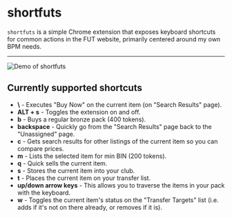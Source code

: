 # shortfuts

`shortfuts` is a simple Chrome extension that exposes keyboard shortcuts for common actions in the FUT website, primarily centered around my own BPM needs.

---

![Demo of shortfuts](https://raw.githubusercontent.com/martellaj/shortfuts/master/demo.gif)

## Currently supported shortcuts
* **\\** - Executes "Buy Now" on the current item (on "Search Results" page).
* **ALT + s** - Toggles the extension on and off.
* **b** - Buys a regular bronze pack (400 tokens).
* **backspace** - Quickly go from the "Search Results" page back to the "Unassigned" page.
* **c** - Gets search results for other listings of the current item so you can compare prices.
* **m** - Lists the selected item for min BIN (200 tokens).
* **q** - Quick sells the current item.
* **s** - Stores the current item into your club.
* **t** - Places the current item on your transfer list.
* **up/down arrow keys** - This allows you to traverse the items in your pack with the keyboard.
* **w** - Toggles the current item's status on the "Transfer Targets" list (i.e. adds if it's not on there already, or removes if it is).


